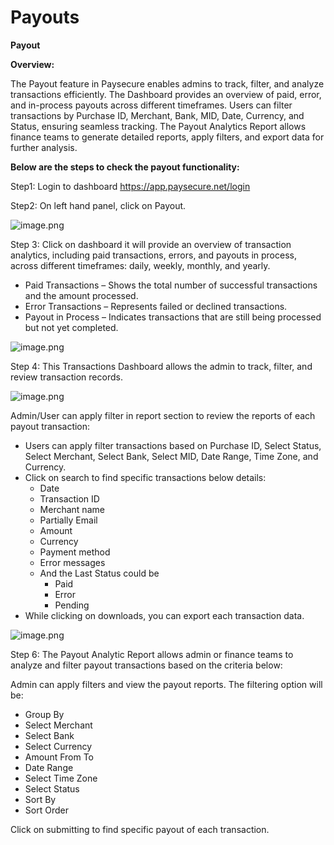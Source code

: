 # Payouts

**Payout**

**Overview:**

The Payout feature in Paysecure enables admins to track, filter, and analyze transactions efficiently. The Dashboard provides an overview of paid, error, and in-process payouts across different timeframes. Users can filter transactions by Purchase ID, Merchant, Bank, MID, Date, Currency, and Status, ensuring seamless tracking. The Payout Analytics Report allows finance teams to generate detailed reports, apply filters, and export data for further analysis.

**Below are the steps to check the payout functionality:**

Step1: Login to dashboard https://app.paysecure.net/login

Step2: On left hand panel, click on Payout.

![image.png](/img/image.png)

Step 3: Click on dashboard it will provide an overview of transaction analytics, including paid transactions, errors, and payouts in process, across different timeframes: daily, weekly, monthly, and yearly.

- Paid Transactions – Shows the total number of successful transactions and the amount processed.
- Error Transactions – Represents failed or declined transactions.
- Payout in Process – Indicates transactions that are still being processed but not yet completed.

![image.png](/img/image%201.png)

Step 4: This Transactions Dashboard allows the admin to track, filter, and review transaction records.

![image.png](/img/image%202.png)

Admin/User can apply filter in report section to review the reports of each payout transaction:

- Users can apply filter transactions based on Purchase ID, Select Status, Select Merchant, Select Bank, Select MID, Date Range, Time Zone, and Currency.
- Click on search to find specific transactions below details:
    - Date
    - Transaction ID
    - Merchant name
    - Partially Email
    - Amount
    - Currency
    - Payment method
    - Error messages
    - And the Last Status could be
        - Paid
        - Error
        - Pending
- While clicking on downloads, you can export each transaction data.

![image.png](/img/image%203.png)

Step 6: The Payout Analytic Report allows admin or finance teams to analyze and filter payout transactions based on the criteria below:

Admin can apply filters and view the payout reports. The filtering option will be:

- Group By
- Select Merchant
- Select Bank
- Select Currency
- Amount From To
- Date Range
- Select Time Zone
- Select Status
- Sort By
- Sort Order

Click on submitting to find specific payout of each transaction.